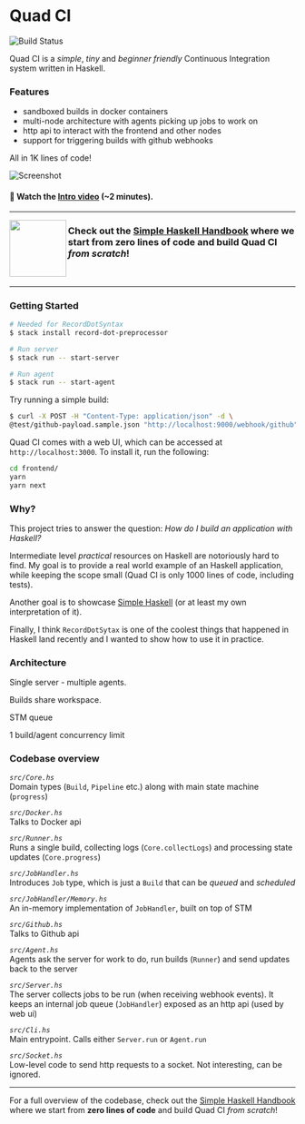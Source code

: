 # Quad CI

![Build Status][]

Quad CI is a _simple_, _tiny_ and _beginner friendly_ Continuous Integration system written in Haskell.

### Features

- sandboxed builds in docker containers
- multi-node architecture with agents picking up jobs to work on
- http api to interact with the frontend and other nodes
- support for triggering builds with github webhooks

All in 1K lines of code!

![Screenshot](https://www.dropbox.com/s/x9zujrrgrndn5xz/preview.jpg?raw=1)

#### 📼 Watch the [Intro video](https://www.dropbox.com/s/k5drxinaq6hjnct/quad-ci-intro.mp4?raw=1) (~2 minutes).

---


<img src="https://marcosampellegrini.com/book-cover.png" width="100" align="left">

### Check out the [Simple Haskell Handbook](https://marcosampellegrini.com/simple-haskell-book) where we start from **zero lines of code** and build Quad CI _from scratch_!

<br clear="left"/>

---

### Getting Started

```bash
# Needed for RecordDotSyntax
$ stack install record-dot-preprocessor

# Run server
$ stack run -- start-server

# Run agent
$ stack run -- start-agent
```

Try running a simple build:

```bash
$ curl -X POST -H "Content-Type: application/json" -d \
@test/github-payload.sample.json "http://localhost:9000/webhook/github"

```

Quad CI comes with a web UI, which can be accessed at `http://localhost:3000`. To install it, run the following:

```bash
cd frontend/
yarn
yarn next
```

### Why?

This project tries to answer the question: _How do I build an application with Haskell?_

Intermediate level _practical_ resources on Haskell are notoriously hard to find. My goal is to provide a real world example of an Haskell application, while keeping the scope small (Quad CI is only 1000 lines of code, including tests).

Another goal is to showcase [Simple Haskell](https://www.simplehaskell.org/) (or at least my own interpretation of it).

Finally, I think `RecordDotSytax` is one of the coolest things that happened in Haskell land recently and I wanted to show how to use it in practice.

### Architecture

Single server - multiple agents.

Builds share workspace.

STM queue

1 build/agent concurrency limit


### Codebase overview

_`src/Core.hs`_  
Domain types (`Build`, `Pipeline` etc.) along with main state machine (`progress`)

_`src/Docker.hs`_  
Talks to Docker api

_`src/Runner.hs`_  
Runs a single build, collecting logs (`Core.collectLogs`) and processing state updates (`Core.progress`)

_`src/JobHandler.hs`_  
Introduces `Job` type, which is just a `Build` that can be _queued_ and _scheduled_

_`src/JobHandler/Memory.hs`_  
An in-memory implementation of `JobHandler`, built on top of STM

_`src/Github.hs`_  
Talks to Github api

_`src/Agent.hs`_  
Agents ask the server for work to do, run builds (`Runner`) and send updates back to the server

_`src/Server.hs`_  
The server collects jobs to be run (when receiving webhook events). It keeps an internal job queue (`JobHandler`) exposed as an http api (used by web ui)

_`src/Cli.hs`_  
Main entrypoint. Calls either `Server.run` or `Agent.run`

_`src/Socket.hs`_  
Low-level code to send http requests to a socket. Not interesting, can be ignored.

---

For a full overview of the codebase, check out the [Simple Haskell Handbook](https://marcosampellegrini.com/simple-haskell-book) where we start from **zero lines of code** and build Quad CI _from scratch_!

[build status]: https://github.com/alpacaaa/quad-ci/workflows/ci/badge.svg
